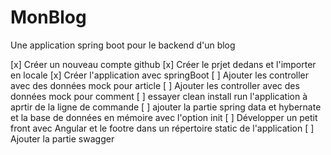 # MonBlog
Une application spring boot pour le backend d'un blog


[x] Créer un nouveau compte github
[x] Créer le prjet dedans et l'importer en locale
[x] Créer l'application avec springBoot
[ ] Ajouter les controller avec des données mock pour article
[ ] Ajouter les controller avec des données mock pour comment
[ ] essayer clean install run l'application à aprtir de la ligne de commande
[ ] ajouter la partie spring data et hybernate et la base de données en mémoire avec l'option init 
[ ] Développer un petit front avec Angular et le footre dans un répertoire static de l'application
[ ] Ajouter la partie swagger 